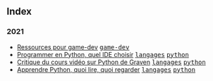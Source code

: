 ## Index

### 2021

* [Ressources pour game-dev](/game-dev/ressources.md) [<kbd>game-dev</kbd>](/game-dev)
* [Programmer en Python, quel IDE choisir](/langages/python/programmer-en-python-quel-ide-choisir.md) [<kbd>langages</kbd>](/langages) [<kbd>python</kbd>](/langages/python)
* [Critique du cours vidéo sur Python de Graven](/langages/python/critique-du-cours-video-sur-python-de-graven.md) [<kbd>langages</kbd>](/langages) [<kbd>python</kbd>](/langages/python)
* [Apprendre Python, quoi lire, quoi regarder](/langages/python/apprendre-python-quoi-lire-quoi-regarder.md) [<kbd>langages</kbd>](/langages) [<kbd>python</kbd>](/langages/python)
